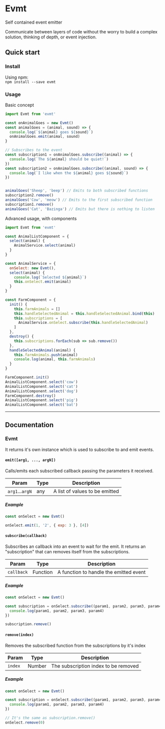 # Evmt
Self contained event emitter

Communicate between layers of code without the worry to build a complex solution, thinking of depth, or event injection.

## Quick start

### Install
Using npm:  
`npm install --save evmt`

### Usage
Basic concept
````javascript
import Evmt from 'evmt'

const onAnimalGoes = new Evmt()
const animalGoes = (animal, sound) => {
  console.log(`${animal} goes ${sound}`)
  onAnimalGoes.emit(animal, sound)
}

// Subscribes to the event
const subscription1 = onAnimalGoes.subscribe((animal) => {
  console.log(`The ${animal} should be quiet!`)
})
const subscription2 = onAnimalGoes.subscribe((animal, sound) => {
  console.log(`I like when the ${animal} goes ${sound}`)
})


animalGoes('Sheep', 'beep') // Emits to both subscribed functions
subscription2.remove()
animalGoes('Cow', 'meow') // Emits to the first subscribed function
subscription1.remove()
animalGoes('Cat', 'Bazinga') // Emits but there is nothing to listen
````

Advanced usage, with components
```javascript
import Evmt from 'evmt'

const AnimalListComponent = {
  select(animal) {
    AnimalService.select(animal)
  }
}

const AnimalService = {
  onSelect: new Evmt(),
  select(animal) {
    console.log(`Selected ${animal}`)
    this.onSelect.emit(animal)
  }
}

const FarmComponent = {
  init() {
    this.farmAnimals = []
    this.handleSelectedAnimal = this.handleSelectedAnimal.bind(this)
    this.subscriptions = [
      AnimalService.onSelect.subscribe(this.handleSelectedAnimal)
    ]
  },
  destroy() {
    this.subscriptions.forEach(sub => sub.remove())
  },
  handleSelectedAnimal(animal) {
    this.farmAnimals.push(animal)
    console.log(animal, this.farmAnimals)
  }
}

FarmComponent.init()
AnimalListComponent.select('cow')
AnimalListComponent.select('cat')
AnimalListComponent.select('dog')
FarmComponent.destroy()
AnimalListComponent.select('pig')
AnimalListComponent.select('bat')
```

----

## Documentation

### Evmt
It returns it's own instance which is used to subscribe to and emit events.

#### `emit([arg1, ..., argN])`
Calls/emits each subscribed callback passing the parameters it received.

|Param|Type|Description|
|-|-|-|
|`arg1`...`argN`|any|A list of values to be emitted|

##### Example
```javascript
const onSelect = new Evmt()

onSelect.emit(1, '2', { exp: 3 }, [4])
```

#### `subscribe(callback)`
Subscribes an callback into an event to wait for the emit. It returns an "subscription" that can removes itself from the subscriptions.

|Param|Type|Description|
|-|-|-|
|`callback`|Function|A function to handle the emitted event|

##### Example
```javascript
const onSelect = new Evmt()

const subscription = onSelect.subscribe((param1, param2, param3, param4) => {
  console.log(param1, param2, param3, param4)
})

subscription.remove()
```

#### `remove(index)`
Removes the subscribed function from the subscriptions by it's index

|Param|Type|Description|
|-|-|-|
|`index`|Number|The subscription index to be removed|

##### Example
```javascript
const onSelect = new Evmt()

const subscription = onSelect.subscribe((param1, param2, param3, param4) => {
  console.log(param1, param2, param3, param4)
})

// It's the same as subscription.remove()
onSelect.remove(0)
```